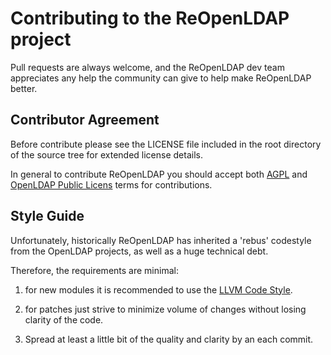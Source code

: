 Contributing to the ReOpenLDAP project
======================================

Pull requests are always welcome, and the ReOpenLDAP dev team
appreciates any help the community can give to help make
ReOpenLDAP better.


Contributor Agreement
---------------------

Before contribute please see the LICENSE file included in the
root directory of the source tree for extended license details.

In general to contribute ReOpenLDAP you should accept both [AGPL](https://en.wikipedia.org/wiki/GNU_Affero_General_Public_License)
and [OpenLDAP Public Licens](https://gitflic.ru/project/erthink/reopenldap/blob/raw?file=LICENSE)
terms for contributions.


Style Guide
-----------

Unfortunately, historically ReOpenLDAP has inherited a 'rebus'
codestyle from the OpenLDAP projects, as well as a huge
technical debt.

Therefore, the requirements are minimal:

1) for new modules it is recommended to use the
   [LLVM Code Style](http://llvm.org/docs/CodingStandards.html).

2) for patches just strive to minimize volume of changes without
   losing clarity of the code.

3) Spread at least a little bit of the quality and clarity by an each commit.
